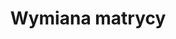 ---
title: Wymiana matrycy
description: Masz zbitą, pękniętą matrycę? Niewyraźny obraz lub rozmazane kolory na matrycy? Zostawiłeś coś na klawiaturze i zamknąłeś komputer? Matryca to element laptopa, który odpowiada za wyświetlanie obrazu.
thumbnail: /assets/img/services/matryca.png
order: 2
---
